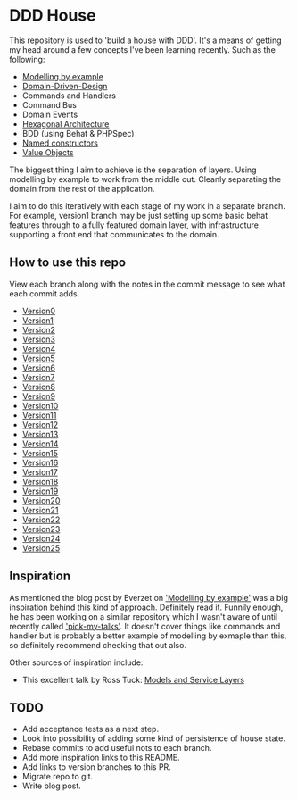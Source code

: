DDD House
=========

This repository is used to 'build a house with DDD'. It's a means of getting my head around a few concepts I've been learning recently. Such as the following:

* [Modelling by example](http://everzet.com/post/99045129766/introducing-modelling-by-example)
* [Domain-Driven-Design](http://en.wikipedia.org/wiki/Domain-driven_design)
* Commands and Handlers
* Command Bus
* Domain Events
* [Hexagonal Architecture](http://alistair.cockburn.us/Hexagonal+architecture)
* BDD (using Behat & PHPSpec)
* [Named constructors](http://verraes.net/2014/06/named-constructors-in-php/)
* [Value Objects](http://verraes.net/2014/06/named-constructors-in-php/)

The biggest thing I aim to achieve is the separation of layers. Using modelling by example to work from the middle out. Cleanly separating the domain from the rest of the application. 

I aim to do this iteratively with each stage of my work in a separate branch. For example, version1 branch may be just setting up some basic behat features through to a fully featured domain layer, with infrastructure supporting a front end that communicates to the domain.

How to use this repo
--------------------

View each branch along with the notes in the commit message to see what each commit adds.

* [Version0](#)
* [Version1](#)
* [Version2](#)
* [Version3](#)
* [Version4](#)
* [Version5](#)
* [Version6](#)
* [Version7](#)
* [Version8](#)
* [Version9](#)
* [Version10](#)
* [Version11](#)
* [Version12](#)
* [Version13](#)
* [Version14](#)
* [Version15](#)
* [Version16](#)
* [Version17](#)
* [Version18](#)
* [Version19](#)
* [Version20](#)
* [Version21](#)
* [Version22](#)
* [Version23](#)
* [Version24](#)
* [Version25](#)

Inspiration
-----------

As mentioned the blog post by Everzet on ['Modelling by example'](http://everzet.com/post/99045129766/introducing-modelling-by-example) was a big inspiration behind this kind of approach. Definitely read it. Funnily enough, he has been working on a similar repository which I wasn't aware of until recently called ['pick-my-talks'](https://github.com/MarcelloDuarte/pick-my-talks). It doesn't cover things like commands and handler but is probably a better example of modelling by exmaple than this, so definitely recommend checking that out also.

Other sources of inspiration include:

* This excellent talk by Ross Tuck: [Models and Service Layers](https://www.youtube.com/watch?v=3uV3ngl1Z8g)

TODO
----

* Add acceptance tests as a next step.
* Look into possibility of adding some kind of persistence of house state.
* Rebase commits to add useful nots to each branch.
* Add more inspiration links to this README.
* Add links to version branches to this PR.
* Migrate repo to git.
* Write blog post.

